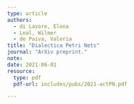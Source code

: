 ```yaml
---
type: article
authors:
  - di Lavore, Elena
  - Leal, Wilmer
  - de Paiva, Valeria
title: "Dialectica Petri Nets"
journal: "ArXiv preprint."
note:
date: 2021-06-01
resource:
  type: pdf
  pdf-url: includes/pubs/2021-actPN.pdf

---
```


